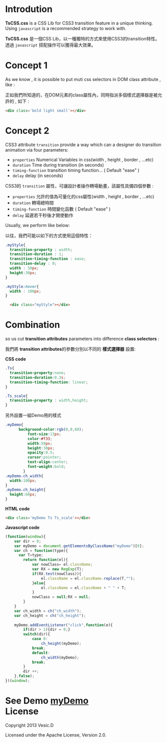 Introdution
===========
**TsCSS.css** is a CSS Lib for CSS3 transition feature in a unique thinking.
Using `javascript` is a recommended strategy to work with.

**TsCSS.css** 是一個CSS Lib，以一種獨特的方式來使用CSS3的transition特性。透過 `javascript` 搭配操作可以獲得最大效果。

Concept 1
=========
As we know , it is possible to put muti css selectors in DOM class attribute , like :

正如我們所知道的，在DOM元素的class屬性內，同時指派多個樣式選擇器是被允許的 , 如下 :
```html
<div class='bold light small'></div>
```

Concept 2
=========
CSS3 attribute `transition` provide a way which can a  designer do transition animation via four parameters:
- `properties` Numerical Variables in css(width , height , border , ...etc)
- `duration`  Time during transition (in seconds)
- `timing-function` transition timing function... ( Default "ease" )
- `delay` delay (in seconds)

CSS3的 `transition` 屬性，可讓設計者操作轉場動畫，該屬性具備四個參數 : 
- `properties` 允許的值為可量化的css屬性(width , height , border , ...etc)
- `duration`  轉場總時間
- `timing-function` 時間變化函數 ( Default "ease" )
- `delay` 延遲若干秒後才開使動作

Usually, we perform like below:

以往，我們可能以如下的方式使用這個特性：

```css
.myStyle{
  transition-property : width;
  transition-duration : 1;
  transition-timing-function : ease;
  transition-delay : 0;
  width : 50px;
  height:30px;
}

.myStyle:hover{
  width : 100px;
}
```
```html
  <div class="myStyle"></div>
```

Combination
===========
so us cut **transition attributes** parameters into difference **class selectors** :

我們將 **transition attributes**的參數分別以不同的 **樣式選擇器** 設置:

**CSS code**
```css
.Ts{
  transition-property:none;
  transition-duration:0.3s;
  transition-timing-function: linear;
}

.Ts_scale{
  transition-property : width,height;
}

```
另外設置一組Demo用的樣式

```css
.myDemo{
  	  background-color:rgb(0,0,60);
		  font-size:13px;
		  color:#f33;
		  width:50px;
		  height:30px;
		  opacity:0.5;
		  cursor:pointer;
		  text-align:center;
		  font-weight:bold;
		}
.myDemo.ch_width{
  width:100px;
}
.myDemo.ch_height{
  height:60px;
}

```

**HTML code**
```html
<div class='myDemo Ts Ts_scale'></div>
```

**Javascript code**
```javascript
(function(window){
    var dir = 0;
    var myDemo = document.getElementsByClassName("myDemo")[0];
    var ch = function(type){
      var T=type;
    	return function(el){
    		var nowClass= el.className;
    		var RX = new RegExp(T);
    		if(RX.test(nowClass)){
    			el.className = el.className.replace(T,"");
    		}else{
    			el.className = el.className + " " + T;
    		}	
    		nowClass = null;RX = null;
    	}
    }
    var ch_width = ch("ch_width");
    var ch_height = ch("ch_height");
    
    myDemo.addEventListener("click",function(e){
    	if(dir > 1){dir = 0;}
    	switch(dir){
    		case 0:
    			ch_height(myDemo);
    		break;
    		default:
    			ch_width(myDemo);
    		break;
    	}		  	
      	dir ++;
    },false);  
})(window);
```
**See Demo**
[myDemo](http://codepen.io/anon/pen/eGfJA)<br>
License
=======
Copyright 2013 Vesic.D

Licensed under the Apache License, Version 2.0.



